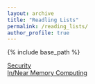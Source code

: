 ```yaml
---
layout: archive
title: "Readling Lists"
permalink: /reading_lists/
author_profile: true
---
```


{% include base_path %}


[Security](../files/reading_lists/Security.md)<br/>
[In/Near Memory Computing](../files/reading_lists/In_Near_Memory_Computing.md)

